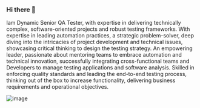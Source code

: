 ### Hi there 👋

Iam Dynamic Senior QA Tester, with expertise in delivering technically complex, software-oriented projects and robust testing frameworks. With expertise in leading automation practices, a strategic problem-solver, deep diving into the intricacies of project development and technical issues, showcasing critical thinking to design the testing strategy. An empowering leader, passionate about mentoring teams to embrace automation and technical innovation, successfully integrating cross-functional teams and Developers to manage testing applications and software analysis. Skilled in enforcing quality standards and leading the end-to-end testing process, thinking out of the box to increase functionality, delivering business requirements and operational objectives.

![image](https://github.com/jmadhavi2708/jmadhavi2708/assets/36148193/2fabd8a0-61ab-429d-9425-277d01a0b634)




<!--
**jmadhavi2708/jmadhavi2708** is a ✨ _special_ ✨ repository because its `README.md` (this file) appears on your GitHub profile.

Here are some ideas to get you started:

- 🔭 I’m currently working on ...
- 🌱 I’m currently learning ...
- 👯 I’m looking to collaborate on ...
- 🤔 I’m looking for help with ...
- 💬 Ask me about ...
- 📫 How to reach me: ...
- 😄 Pronouns: ...
- ⚡ Fun fact: ...
-->
